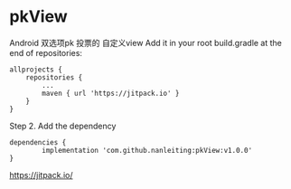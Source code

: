 # pkView
Android  双选项pk 投票的 自定义view
Add it in your root build.gradle at the end of repositories:

	allprojects {
		repositories {
			...
			maven { url 'https://jitpack.io' }
		}
	}
Step 2. Add the dependency

	dependencies {
	        implementation 'com.github.nanleiting:pkView:v1.0.0'
	}
https://jitpack.io/

